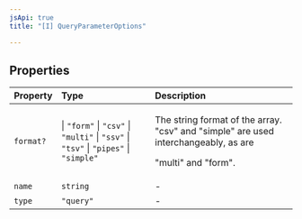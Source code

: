 ```yaml
---
jsApi: true
title: "[I] QueryParameterOptions"

---
```

## Properties

| Property | Type | Description |
| :------ | :------ | :------ |
| `format?` |  \| `"form"` \| `"csv"` \| `"multi"` \| `"ssv"` \| `"tsv"` \| `"pipes"` \| `"simple"` | <p>The string format of the array. "csv" and "simple" are used interchangeably, as are</p><p>"multi" and "form".</p> |
| `name` | `string` | - |
| `type` | `"query"` | - |

